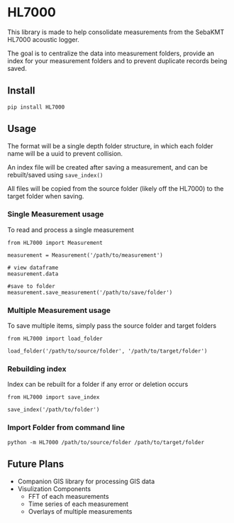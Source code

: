 # HL7000

This library is made to help consolidate measurements from the SebaKMT HL7000 acoustic logger.

The goal is to centralize the data into measurement folders, provide an index for your measurement folders and to prevent duplicate records being saved.

## Install

    pip install HL7000

## Usage

The format will be a single depth folder structure, in which each folder name will be a uuid to prevent collision.

An index file will be created after saving a measurement, and can be rebuilt/saved using `save_index()`

All files will be copied from the source folder (likely off the HL7000) to the target folder when saving.


### Single Measurement usage

To read and process a single measurement

```
from HL7000 import Measurement

measurement = Measurement('/path/to/measurement')

# view dataframe
measurement.data

#save to folder
measurement.save_measurement('/path/to/save/folder')
```

### Multiple Measurement usage

To save multiple items, simply pass the source folder and target folders

```
from HL7000 import load_folder

load_folder('/path/to/source/folder', '/path/to/target/folder')
```

### Rebuilding index

Index can be rebuilt for a folder if any error or deletion occurs

```
from HL7000 import save_index

save_index('/path/to/folder')
```

### Import Folder from command line

```
python -m HL7000 /path/to/source/folder /path/to/target/folder
```


## Future Plans

* Companion GIS library for processing GIS data
* Visulization Components
    * FFT of each measurements
    * Time series of each measurement
    * Overlays of multiple measurements
